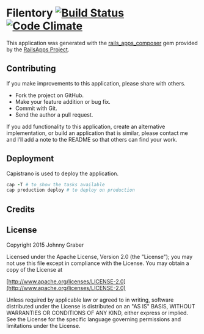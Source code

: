 Filentory [![Build Status](https://travis-ci.org/jgraber/filentory-web.svg)](https://travis-ci.org/jgraber/filentory-web) [![Code Climate](https://codeclimate.com/github/jgraber/filentory-web/badges/gpa.svg)](https://codeclimate.com/github/jgraber/filentory-web)
=========

This application was generated with the [rails_apps_composer](https://github.com/RailsApps/rails_apps_composer) gem
provided by the [RailsApps Project](http://railsapps.github.io/).



Contributing
--

If you make improvements to this application, please share with others.

-   Fork the project on GitHub.
-   Make your feature addition or bug fix.
-   Commit with Git.
-   Send the author a pull request.

If you add functionality to this application, create an alternative
implementation, or build an application that is similar, please contact
me and I’ll add a note to the README so that others can find your work.


Deployment
--

Capistrano is used to deploy the application.
~~~Ruby
cap -T # to show the tasks available
cap production deploy # to deploy on production
~~~


Credits
--



License
--

Copyright 2015 Johnny Graber

Licensed under the Apache License, Version 2.0 (the "License");
you may not use this file except in compliance with the License.
You may obtain a copy of the License at

[http://www.apache.org/licenses/LICENSE-2.0](http://www.apache.org/licenses/LICENSE-2.0)

Unless required by applicable law or agreed to in writing, software
distributed under the License is distributed on an "AS IS" BASIS,
WITHOUT WARRANTIES OR CONDITIONS OF ANY KIND, either express or implied.
See the License for the specific language governing permissions and
limitations under the License.
